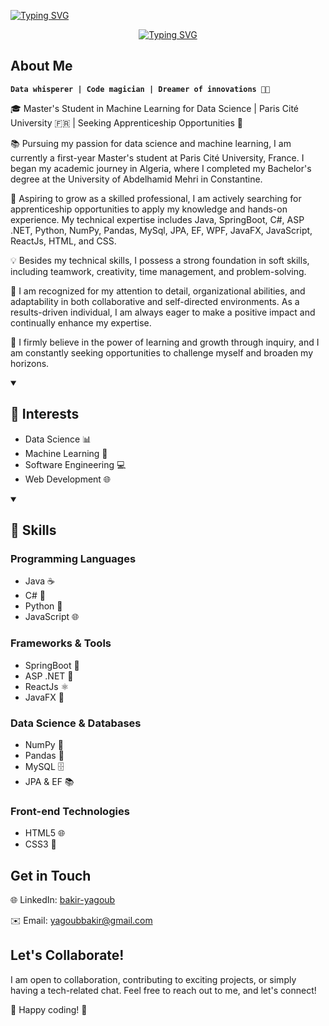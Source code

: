 <p >
<a href="https://git.io/typing-svg"><img src="https://readme-typing-svg.demolab.com?font=Montserrat&weight=500&size=30&duration=0.00001&color=001D3D&center=true&vCenter=true&repeat=false&width=280&lines=%F0%9F%8F%84%E2%80%8D%E2%99%82%EF%B8%8F+YAGOUB+Bakir" alt="Typing SVG" /></a>
</p>



<p align="center">
    <a href="https://git.io/typing-svg"><img src="https://readme-typing-svg.demolab.com?font=Montserrat&weight=500&size=30&pause=1000&color=003566&center=true&vCenter=true&width=600&lines=Passionate+Data+Scientist;Full-stack+Web+Developer;Software+Engineer+%F0%9F%9A%80;%2B5+Years+of+Coding+Experience;Lifelong+Learner+%F0%9F%8C%B1;Seeking+New+Opportunities" alt="Typing SVG" /></a>
</p>




## About Me
     
 **`Data whisperer | Code magician | Dreamer of innovations 🎩✨`**
    
🎓 Master's Student in Machine Learning for Data Science | Paris Cité University 🇫🇷 | Seeking Apprenticeship Opportunities 🌟

📚 Pursuing my passion for data science and machine learning, I am currently a first-year Master's student at Paris Cité University, France. I began my academic journey in Algeria, where I completed my Bachelor's degree at the University of Abdelhamid Mehri in Constantine.

💼 Aspiring to grow as a skilled professional, I am actively searching for apprenticeship opportunities to apply my knowledge and hands-on experience. My technical expertise includes Java, SpringBoot, C#, ASP .NET, Python, NumPy, Pandas, MySql, JPA, EF, WPF, JavaFX, JavaScript, ReactJs, HTML, and CSS.

💡 Besides my technical skills, I possess a strong foundation in soft skills, including teamwork, creativity, time management, and problem-solving.

🚀 I am recognized for my attention to detail, organizational abilities, and adaptability in both collaborative and self-directed environments. As a results-driven individual, I am always eager to make a positive impact and continually enhance my expertise.

🌱 I firmly believe in the power of learning and growth through inquiry, and I am constantly seeking opportunities to challenge myself and broaden my horizons.


<details open>
 <summary><h3>
     
## 🚀 Interests
 </h3></summary>


- Data Science 📊
- Machine Learning 🤖
- Software Engineering 💻
- Web Development 🌐
</details>


<details open>
 <summary><h3>
     
## 🔧 Skills
</h3></summary>

### Programming Languages

- Java ☕️
- C# 🔷
- Python 🐍
- JavaScript 🌐

### Frameworks & Tools

- SpringBoot 🍃
- ASP .NET 🔷
- ReactJs ⚛️
- JavaFX 🌠

### Data Science & Databases

- NumPy 🐼
- Pandas 🐼
- MySQL 🗄️
- JPA & EF 📚

### Front-end Technologies

- HTML5 🌐
- CSS3 🎨

</details>

## Get in Touch

🌐 LinkedIn: [bakir-yagoub](https://www.linkedin.com/in/bakir-yagoub-264721224/)

✉️ Email: [yagoubbakir@gmail.com](mailto:yagoubbakir@gmail.com)

## Let's Collaborate!

I am open to collaboration, contributing to exciting projects, or simply having a tech-related chat. Feel free to reach out to me, and let's connect!

🤝 Happy coding! 🚀
